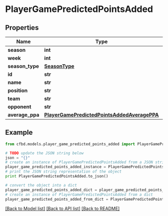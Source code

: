 # PlayerGamePredictedPointsAdded


## Properties
Name | Type | Description | Notes
------------ | ------------- | ------------- | -------------
**season** | **int** |  | 
**week** | **int** |  | 
**season_type** | [**SeasonType**](SeasonType.md) |  | 
**id** | **str** |  | 
**name** | **str** |  | 
**position** | **str** |  | 
**team** | **str** |  | 
**opponent** | **str** |  | 
**average_ppa** | [**PlayerGamePredictedPointsAddedAveragePPA**](PlayerGamePredictedPointsAddedAveragePPA.md) |  | 

## Example

```python
from cfbd.models.player_game_predicted_points_added import PlayerGamePredictedPointsAdded

# TODO update the JSON string below
json = "{}"
# create an instance of PlayerGamePredictedPointsAdded from a JSON string
player_game_predicted_points_added_instance = PlayerGamePredictedPointsAdded.from_json(json)
# print the JSON string representation of the object
print PlayerGamePredictedPointsAdded.to_json()

# convert the object into a dict
player_game_predicted_points_added_dict = player_game_predicted_points_added_instance.to_dict()
# create an instance of PlayerGamePredictedPointsAdded from a dict
player_game_predicted_points_added_from_dict = PlayerGamePredictedPointsAdded.from_dict(player_game_predicted_points_added_dict)
```
[[Back to Model list]](../README.md#documentation-for-models) [[Back to API list]](../README.md#documentation-for-api-endpoints) [[Back to README]](../README.md)


